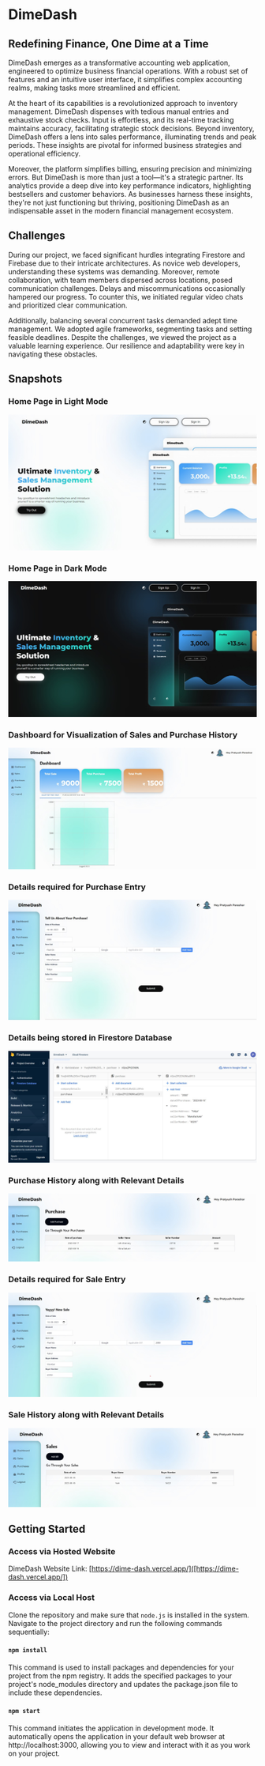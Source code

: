 # DimeDash
## Redefining Finance, One Dime at a Time

DimeDash emerges as a transformative accounting web application, engineered to optimize business financial operations. With a robust set of features and an intuitive user interface, it simplifies complex accounting realms, making tasks more streamlined and efficient.

At the heart of its capabilities is a revolutionized approach to inventory management. DimeDash dispenses with tedious manual entries and exhaustive stock checks. Input is effortless, and its real-time tracking maintains accuracy, facilitating strategic stock decisions. Beyond inventory, DimeDash offers a lens into sales performance, illuminating trends and peak periods. These insights are pivotal for informed business strategies and operational efficiency.

Moreover, the platform simplifies billing, ensuring precision and minimizing errors. But DimeDash is more than just a tool—it's a strategic partner. Its analytics provide a deep dive into key performance indicators, highlighting bestsellers and customer behaviors. As businesses harness these insights, they're not just functioning but thriving, positioning DimeDash as an indispensable asset in the modern financial management ecosystem.

## Challenges

During our project, we faced significant hurdles integrating Firestore and Firebase due to their intricate architectures. As novice web developers, understanding these systems was demanding. Moreover, remote collaboration, with team members dispersed across locations, posed communication challenges. Delays and miscommunications occasionally hampered our progress. To counter this, we initiated regular video chats and prioritized clear communication.

Additionally, balancing several concurrent tasks demanded adept time management. We adopted agile frameworks, segmenting tasks and setting feasible deadlines. Despite the challenges, we viewed the project as a valuable learning experience. Our resilience and adaptability were key in navigating these obstacles.

## Snapshots

### Home Page in Light Mode

![Main Image Alt Text](snapshots/home.jpg) 

### Home Page in Dark Mode

![Main Image Alt Text](snapshots/home_dark.jpg)

### Dashboard for Visualization of Sales and Purchase History

![Main Image Alt Text](snapshots/dashboard.jpg)

### Details required for Purchase Entry

![Main Image Alt Text](snapshots/purchase_entry.jpg)

### Details being stored in Firestore Database

![Main Image Alt Text](snapshots/database.jpg)

### Purchase History along with Relevant Details

![Main Image Alt Text](snapshots/purchase_list.jpg)

### Details required for Sale Entry

![Main Image Alt Text](snapshots/sale_entry.jpg)

### Sale History along with Relevant Details

![Main Image Alt Text](snapshots/sale_list.jpg)


## Getting Started

### Access via Hosted Website

DimeDash Website Link: [https://dime-dash.vercel.app/]([https://dime-dash.vercel.app/])

### Access via Local Host

Clone the repository and make sure that `node.js` is installed in the system. Navigate to the project directory and run the following commands sequentially:

#### `npm install`

This command is used to install packages and dependencies for your project from the npm registry. It adds the specified packages to your project's node_modules directory and updates the package.json file to include these dependencies.

#### `npm start`

This command initiates the application in development mode. It automatically opens the application in your default web browser at http://localhost:3000, allowing you to view and interact with it as you work on your project.




